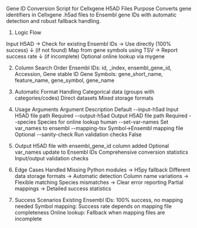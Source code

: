Gene ID Conversion Script for Cellxgene H5AD Files
Purpose
Converts gene identifiers in Cellxgene .h5ad files to Ensembl gene IDs with automatic detection and robust fallback handling.

1. Logic Flow

Input H5AD → Check for existing Ensembl IDs → Use directly (100% success)
                ↓ (if not found)
            Map from gene symbols using TSV → Report success rate
                ↓ (if incomplete)
            Optional online lookup via mygene

2. Column Search Order
Ensembl IDs: id, _index, ensembl_gene_id, Accession, Gene stable ID
Gene Symbols: gene_short_name, feature_name, gene_symbol, gene_name

3. Automatic Format Handling
Categorical data (groups with categories/codes)
Direct datasets
Mixed storage formats

4. Usage
Arguments
Argument	Description	Default
--input-h5ad	Input H5AD file path	Required
--output-h5ad	Output H5AD file path	Required
--species	Species for online lookup	human
--set-var-names	Set var_names to	ensembl
--mapping-tsv	Symbol→Ensembl mapping file	Optional
--sanity-check	Run validation checks	False

5. Output
H5AD file with ensembl_gene_id column added
Optional var_names update to Ensembl IDs
Comprehensive conversion statistics
Input/output validation checks

6. Edge Cases Handled
Missing Python modules → H5py fallback
Different data storage formats → Automatic detection
Column name variations → Flexible matching
Species mismatches → Clear error reporting
Partial mappings → Detailed success statistics

7. Success Scenarios
Existing Ensembl IDs: 100% success, no mapping needed
Symbol mapping: Success rate depends on mapping file completeness
Online lookup: Fallback when mapping files are incomplete